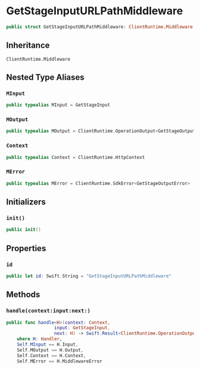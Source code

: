 # GetStageInputURLPathMiddleware

``` swift
public struct GetStageInputURLPathMiddleware: ClientRuntime.Middleware 
```

## Inheritance

`ClientRuntime.Middleware`

## Nested Type Aliases

### `MInput`

``` swift
public typealias MInput = GetStageInput
```

### `MOutput`

``` swift
public typealias MOutput = ClientRuntime.OperationOutput<GetStageOutputResponse>
```

### `Context`

``` swift
public typealias Context = ClientRuntime.HttpContext
```

### `MError`

``` swift
public typealias MError = ClientRuntime.SdkError<GetStageOutputError>
```

## Initializers

### `init()`

``` swift
public init() 
```

## Properties

### `id`

``` swift
public let id: Swift.String = "GetStageInputURLPathMiddleware"
```

## Methods

### `handle(context:input:next:)`

``` swift
public func handle<H>(context: Context,
                  input: GetStageInput,
                  next: H) -> Swift.Result<ClientRuntime.OperationOutput<GetStageOutputResponse>, MError>
    where H: Handler,
    Self.MInput == H.Input,
    Self.MOutput == H.Output,
    Self.Context == H.Context,
    Self.MError == H.MiddlewareError
```
